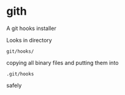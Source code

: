 # gith
A git hooks installer

Looks in directory

`git/hooks/`

copying all binary files and putting them into

`.git/hooks`

safely
